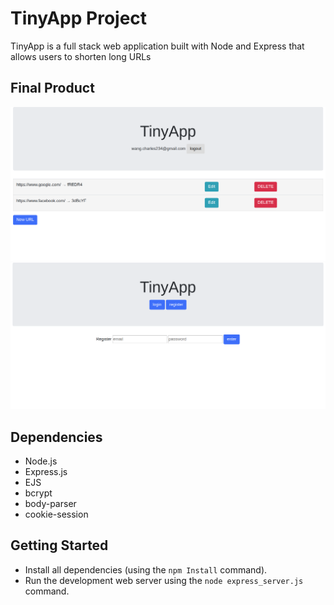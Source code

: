 # TinyApp Project

TinyApp is a full stack web application built with Node and Express that allows users to shorten long URLs

## Final Product

!["Screenshot of URLS page when logged in"](https://github.com/charleswang234/tiny-app/blob/master/docs/url-page.png?raw=true)
!["Screenshot of register page"](https://github.com/charleswang234/tiny-app/blob/master/docs/register-page.png?raw=true)

## Dependencies

- Node.js
- Express.js
- EJS
- bcrypt
- body-parser
- cookie-session

## Getting Started

- Install all dependencies (using the `npm Install` command).
- Run the development web server using the `node express_server.js` command.